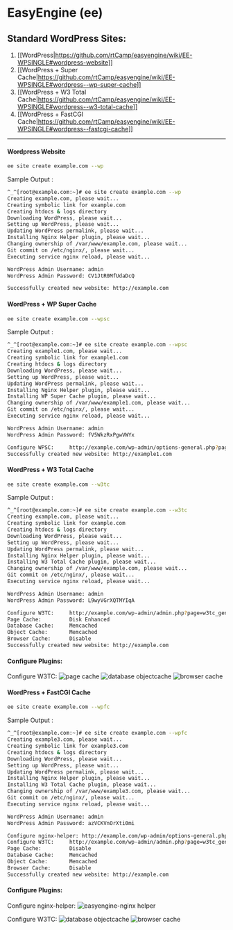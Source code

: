 # EasyEngine (ee)

## Standard WordPress Sites:

1. [[WordPress|https://github.com/rtCamp/easyengine/wiki/EE-WPSINGLE#wordpress-website]]
1. [[WordPress + Super Cache|https://github.com/rtCamp/easyengine/wiki/EE-WPSINGLE#wordpress--wp-super-cache]]
1. [[WordPress + W3 Total Cache|https://github.com/rtCamp/easyengine/wiki/EE-WPSINGLE#wordpress--w3-total-cache]]
1. [[WordPress + FastCGI Cache|https://github.com/rtCamp/easyengine/wiki/EE-WPSINGLE#wordpress--fastcgi-cache]]

***
#### **Wordpress Website**
```bash
ee site create example.com --wp
```
Sample Output : 
```bash
^_^[root@example.com:~]# ee site create example.com --wp
Creating example.com, please wait...
Creating symbolic link for example.com
Creating htdocs & logs directory
Downloading WordPress, please wait...
Setting up WordPress, please wait...
Updating WordPress permalink, please wait...
Installing Nginx Helper plugin, please wait...
Changing ownership of /var/www/example.com, please wait...
Git commit on /etc/nginx/, please wait...
Executing service nginx reload, please wait...

WordPress Admin Username: admin
WordPress Admin Password: CV1JtR0MfUdaDcQ

Successfully created new website: http://example.com
```
#### **WordPress + WP Super Cache**
```bash
ee site create example.com --wpsc
```
Sample Output : 
```bash
^_^[root@example.com:~]# ee site create example.com --wpsc
Creating example1.com, please wait...
Creating symbolic link for example1.com
Creating htdocs & logs directory
Downloading WordPress, please wait...
Setting up WordPress, please wait...
Updating WordPress permalink, please wait...
Installing Nginx Helper plugin, please wait...
Installing WP Super Cache plugin, please wait...
Changing ownership of /var/www/example1.com, please wait...
Git commit on /etc/nginx/, please wait...
Executing service nginx reload, please wait...

WordPress Admin Username: admin
WordPress Admin Password: fV5WkzRxPgwVWYx

Configure WPSC:		http://example.com/wp-admin/options-general.php?page=wpsupercache
Successfully created new website: http://example1.com
```

#### **WordPress + W3 Total Cache**
```bash
ee site create example.com --w3tc
```
Sample Output : 
```bash
^_^[root@example.com:~]# ee site create example.com --w3tc
Creating example.com, please wait...
Creating symbolic link for example.com
Creating htdocs & logs directory
Downloading WordPress, please wait...
Setting up WordPress, please wait...
Updating WordPress permalink, please wait...
Installing Nginx Helper plugin, please wait...
Installing W3 Total Cache plugin, please wait...
Changing ownership of /var/www/example.com, please wait...
Git commit on /etc/nginx/, please wait...
Executing service nginx reload, please wait...

WordPress Admin Username: admin
WordPress Admin Password: L9wyVGrXQTMYIqA

Configure W3TC:		http://example.com/wp-admin/admin.php?page=w3tc_general
Page Cache:		    Disk Enhanced
Database Cache:		Memcached
Object Cache:		Memcached
Browser Cache:		Disable
Successfully created new website: http://example.com
```
#### **Configure Plugins:**
Configure W3TC: 
![page cache](https://cloud.githubusercontent.com/assets/7354660/3731529/ea4989b8-16ec-11e4-9d28-a22e8ed53948.png)
![database objectcache](https://cloud.githubusercontent.com/assets/7354660/3731535/3d7aa3f6-16ed-11e4-9331-68dc8b35365b.png)
![browser cache](https://cloud.githubusercontent.com/assets/7354660/3731528/ea483ca2-16ec-11e4-828e-fde693003668.png)

#### **WordPress + FastCGI Cache**
```bash
ee site create example.com --wpfc
```
Sample Output : 
```bash
^_^[root@example.com:~]# ee site create example.com --wpfc
Creating example3.com, please wait...
Creating symbolic link for example3.com
Creating htdocs & logs directory
Downloading WordPress, please wait...
Setting up WordPress, please wait...
Updating WordPress permalink, please wait...
Installing Nginx Helper plugin, please wait...
Installing W3 Total Cache plugin, please wait...
Changing ownership of /var/www/example3.com, please wait...
Git commit on /etc/nginx/, please wait...
Executing service nginx reload, please wait...

WordPress Admin Username: admin
WordPress Admin Password: azVCKVnOrXti0mi

Configure nginx-helper:	http://example.com/wp-admin/options-general.php?page=nginx
Configure W3TC:		http://example.com/wp-admin/admin.php?page=w3tc_general
Page Cache:		    Disable
Database Cache:		Memcached
Object Cache:		Memcached
Browser Cache:		Disable
Successfully created new website: http://example.com
```

#### **Configure Plugins:**
Configure nginx-helper:
![easyengine-nginx helper](https://cloud.githubusercontent.com/assets/7354660/3746458/b33586d8-17bf-11e4-920a-718d9bc28e39.png)

Configure W3TC:
![database objectcache](https://cloud.githubusercontent.com/assets/7354660/3731535/3d7aa3f6-16ed-11e4-9331-68dc8b35365b.png)
![browser cache](https://cloud.githubusercontent.com/assets/7354660/3731528/ea483ca2-16ec-11e4-828e-fde693003668.png)
